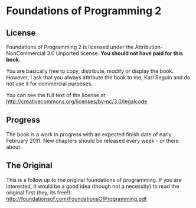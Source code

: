 # Foundations of Programming 2 #

## License ##
Foundations of Programming 2 is licensed under the Attribution-NonCommercial 3.0 Unported license. **You should not have paid for this book.**

You are basically free to copy, distribute, modify or display the book. However, I ask that you always attribute the book to me, Karl Seguin and do not use it for commercial purposes.

You can see the full text of the license at:
<http://creativecommons.org/licenses/by-nc/3.0/legalcode>

## Progress ##
The book is a work in progress with an expected finish date of early February 2011. New chapters should be released every week - or there about.

## The Original ##
This is a follow up to the original foundations of programming. If you are interested, it would be a good idea (though not a necessity) to read the original first (hey, its free!): <http://foundationsof.com/FoundationsOfProgramming.pdf>
